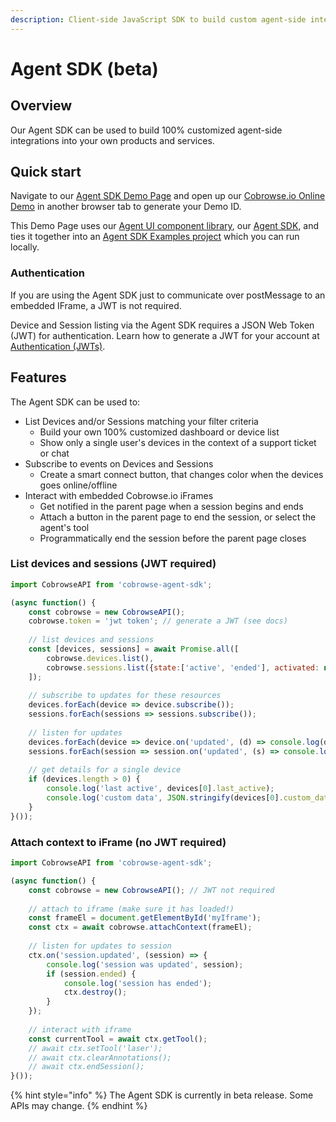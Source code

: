 ```yaml
---
description: Client-side JavaScript SDK to build custom agent-side integrations
---
```


# Agent SDK \(beta\)

## Overview

Our Agent SDK can be used to build 100% customized agent-side integrations into your own products and services. 

## Quick start

Navigate to our [Agent SDK Demo Page](https://cobrowse-agent-sdk-examples.cbrws.io/) and open up our [Cobrowse.io Online Demo](https://cobrowse.io/demo) in another browser tab to generate your Demo ID. 

This Demo Page uses our [Agent UI component library](https://github.com/cobrowseio/cobrowse-agent-ui), our [Agent SDK](https://www.npmjs.com/package/cobrowse-agent-sdk), and ties it together into an [Agent SDK Examples project](https://github.com/cobrowseio/cobrowse-agent-sdk-examples) which you can run locally. 

### Authentication

If you are using the Agent SDK just to communicate over postMessage to an embedded IFrame, a JWT is not required. 

Device and Session listing via the Agent SDK requires a JSON Web Token \(JWT\) for authentication. Learn how to generate a JWT for your account at [Authentication \(JWTs\)](json-web-tokens-jwts.md). 

## Features

The Agent SDK can be used to:

* List Devices and/or Sessions matching your filter criteria
  * Build your own 100% customized dashboard or device list
  * Show only a single user's devices in the context of a support ticket or chat
* Subscribe to events on Devices and Sessions
  * Create a smart connect button, that changes color when the devices goes online/offline
* Interact with embedded Cobrowse.io iFrames
  * Get notified in the parent page when a session begins and ends
  * Attach a button in the parent page to end the session, or select the agent's tool
  * Programmatically end the session before the parent page closes

### List devices and sessions \(JWT required\)

```javascript
import CobrowseAPI from 'cobrowse-agent-sdk';

(async function() {
    const cobrowse = new CobrowseAPI();
    cobrowse.token = 'jwt token'; // generate a JWT (see docs)
    
    // list devices and sessions
    const [devices, sessions] = await Promise.all([
        cobrowse.devices.list(),
        cobrowse.sessions.list({state:['active', 'ended'], activated: new Date(0)})
    ]);
    
    // subscribe to updates for these resources
    devices.forEach(device => device.subscribe());
    sessions.forEach(sessions => sessions.subscribe());
    
    // listen for updates
    devices.forEach(device => device.on('updated', (d) => console.log(d)));
    sessions.forEach(session => session.on('updated', (s) => console.log(s)));
    
    // get details for a single device
    if (devices.length > 0) {
        console.log('last active', devices[0].last_active);
        console.log('custom data', JSON.stringify(devices[0].custom_data));
    }
}());
```

### Attach context to iFrame \(no JWT required\)

```javascript
import CobrowseAPI from 'cobrowse-agent-sdk';

(async function() {
    const cobrowse = new CobrowseAPI(); // JWT not required
    
    // attach to iframe (make sure it has loaded!)
    const frameEl = document.getElementById('myIframe');
    const ctx = await cobrowse.attachContext(frameEl);
    
    // listen for updates to session
    ctx.on('session.updated', (session) => {
        console.log('session was updated', session);
        if (session.ended) {
            console.log('session has ended');
            ctx.destroy();
        }
    });
    
    // interact with iframe
    const currentTool = await ctx.getTool();
    // await ctx.setTool('laser');
    // await ctx.clearAnnotations();
    // await ctx.endSession();
}());
```

{% hint style="info" %}
The Agent SDK is currently in beta release. Some APIs may change.
{% endhint %}







